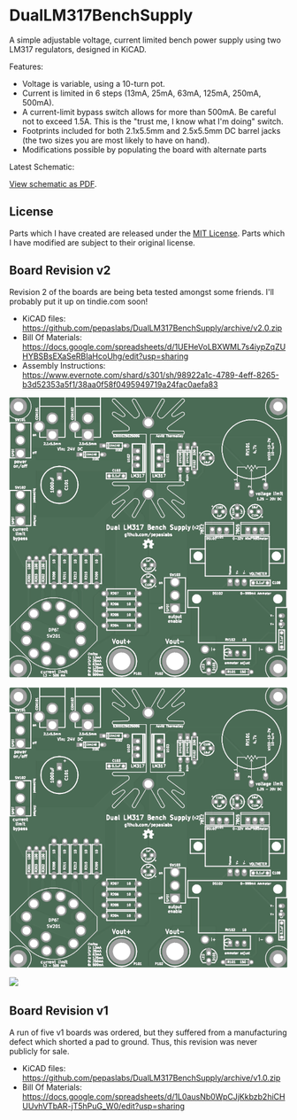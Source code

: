 DualLM317BenchSupply
====================

A simple adjustable voltage, current limited bench power supply using two LM317 regulators, designed in KiCAD.

Features:

* Voltage is variable, using a 10-turn pot.
* Current is limited in 6 steps (13mA, 25mA, 63mA, 125mA, 250mA, 500mA).
* A current-limit bypass switch allows for more than 500mA.  Be careful not to exceed 1.5A.  This is the "trust me, I know what I'm doing" switch.
* Footprints included for both 2.1x5.5mm and 2.5x5.5mm DC barrel jacks (the two sizes you are most likely to have on hand).
* Modifications possible by populating the board with alternate parts

Latest Schematic:

[View schematic as PDF](https://github.com/pepaslabs/DualLM317BenchSupply/raw/master/DualLM317BenchSupply_schematic.pdf).

## License

Parts which I have created are released under the [MIT License](http://opensource.org/licenses/MIT).  Parts which I have modified are subject to their original license.

## Board Revision v2

Revision 2 of the boards are being beta tested amongst some friends.  I'll probably put it up on tindie.com soon!

* KiCAD files: https://github.com/pepaslabs/DualLM317BenchSupply/archive/v2.0.zip
* Bill Of Materials: https://docs.google.com/spreadsheets/d/1UEHeVoLBXWML7s4iypZqZUHYBSBsEXaSeRBIaHcoUhg/edit?usp=sharing
* Assembly Instructions: https://www.evernote.com/shard/s301/sh/98922a1c-4789-4eff-8265-b3d52353a5f1/38aa0f58f0495949719a24fac0aefa83

![](DualLM317BenchSupply/revisions/v2/top.png)

![](DualLM317BenchSupply/revisions/v2/top.png)

![](DualLM317BenchSupply/revisions/v2/IMG1202.jpg)

## Board Revision v1

A run of five v1 boards was ordered, but they suffered from a manufacturing defect which shorted a pad to ground.  Thus, this revision was never publicly for sale.

* KiCAD files: https://github.com/pepaslabs/DualLM317BenchSupply/archive/v1.0.zip
* Bill Of Materials: https://docs.google.com/spreadsheets/d/1L0ausNb0WpCJjKkbzb2hiCHUUvhVTbAR-jT5hPuG_W0/edit?usp=sharing
